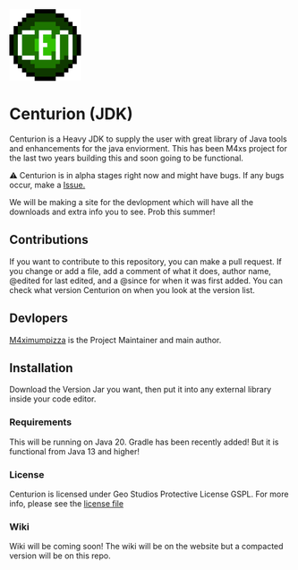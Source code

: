 <img src="assets/Centurion.png" width="128">

# Centurion (JDK)

Centurion is a Heavy JDK to supply the user with great library of Java tools and enhancements 
for the java enviorment. This has been M4xs project for the last two years building this and soon
going to be functional.

:warning: Centurion is in alpha stages right now and might have bugs. If any bugs occur, make a [Issue.](https://github.com/GeoStudios/Centurion/issues) 

We will be making a site for the devlopment which will have all the downloads and extra info 
you to see. Prob this summer!

## Contributions

If you want to contribute to this repository, you can make a pull request. If you change or add a file,
add a comment of what it does, author name, @edited for last edited, and a @since for when it was first
added. You can check what version Centurion on when you look at the version list. 

## Devlopers

[M4ximumpizza](https://github.com/M4ximumPizza) is the Project Maintainer and main author.

## Installation

Download the Version Jar you want, then put it into any external library inside your code editor.

### Requirements

This will be running on Java 20. Gradle has been recently added! But it is functional from Java 13 and higher!

### License

Centurion is licensed under Geo Studios Protective License GSPL. For more info, please see the [license file](https://github.com/GeoStudios/Centurion/blob/main/License.rtf)

### Wiki

Wiki will be coming soon! The wiki will be on the website but a compacted version will be on this repo.
